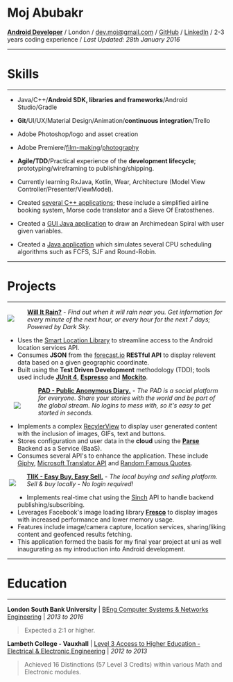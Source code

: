 # Moj Abubakr #

[**Android Developer**](https://play.google.com/store/apps/dev?id=8172763766761443972) / London / [dev.moj@gmail.com](mailto:dev.moj@gmail.com) / [GitHub](https://github.com/MojRoid) / [LinkedIn](https://www.linkedin.com/in/mojroid) / 2-3 years coding experience / *Last Updated: 28th January 2016*


---
# Skills #
---

- Java/C++/**Android SDK, libraries and frameworks**/Android Studio/Gradle
- **Git**/UI/UX/Material Design/Animation/**continuous integration**/Trello
- Adobe Photoshop/logo and asset creation
- Adobe Premiere/[film-making](https://www.youtube.com/watch?v=dLm-860kFT8)/[photography](http://moj-a.tumblr.com/)
- **Agile/TDD**/Practical experience of the **development lifecycle**; prototyping/wireframing to publishing/shipping. 
- Currently learning RxJava, Kotlin, Wear, Architecture (Model View Controller/Presenter/ViewModel).



- Created [several C++ applications](https://github.com/MojRoid/Uni/tree/master/C%2B%2B); these include a simplified airline booking system, Morse code translator and a Sieve Of Eratosthenes.
- Created a [GUI Java application](https://github.com/MojRoid/Uni/tree/master/Java%20-%20Year%201) to draw an Archimedean Spiral with user given variables.
- Created a [Java application](https://github.com/MojRoid/Uni/tree/master/Java%20-%20Year%202) which simulates several CPU scheduling algorithms such as FCFS, SJF and Round-Robin.

---
# Projects #
---

<img style=
"float: left;
PADDING-LEFT:   0px;
PADDING-TOP:    15px;
PADDING-RIGHT:  30px;
PADDING-BOTTOM: 20px"
src="https://lh3.googleusercontent.com/klF-nofcXw-QpYnaIlItl4bxQxemyo4mg_3nnZAKzrbv9zG1W6wPjo-0ud5mL7qBng=w100">


[**Will It Rain?**](https://play.google.com/store/apps/details?id=moj.rain) - *Find out when it will rain near you. Get information for every minute of the next hour, or every hour for the next 7 days; Powered by Dark Sky.*

- Uses the [Smart Location Library](https://github.com/mrmans0n/smart-location-lib) to streamline access to the Android location services API.
- Consumes **JSON** from the [forecast.io](http://forecast.io) **RESTful API** to display relevent data based on a given geographic coordinate.
- Built using the **Test Driven Development** methodology (TDD); tools used include [**JUnit 4**](http://junit.org/), [**Espresso**](https://google.github.io/android-testing-support-library/docs/espresso/) and [**Mockito**](http://mockito.org/).


<img style=
"float: left;
PADDING-LEFT:   15px;
PADDING-TOP:    35px;
PADDING-RIGHT:  40px;
PADDING-BOTTOM: 20px"
src="https://lh3.googleusercontent.com/EEyEZ6H7lWOn2bYt2Z59a0TSmSBYxlQfLXkhQvvvMcdR1wAUfXOV-DX322ldrWCNRw=w75">


[**PAD - Public Anonymous Diary.**](https://play.google.com/store/apps/details?id=dev.moj.pad) - *The PAD is a social platform for everyone. Share your stories with the world and be part of the global stream. No logins to mess with, so it's easy to get started in seconds.*

- Implements a complex [RecylerView](http://developer.android.com/reference/android/support/v7/widget/RecyclerView.html) to display user generated content with the inclusion of images, GIFs, text and buttons.
- Stores configuration and user data in the **cloud** using the [**Parse**](https://www.parse.com) Backend as a Service (BaaS).
- Consumes several API's to enhance the application. These include [Giphy](https://api.giphy.com/), [Microsoft Translator API](https://www.microsoft.com/en-us/translator/translatorapi.aspx) and [Random Famous Quotes](https://market.mashape.com/andruxnet/random-famous-quotes). 


<img style=
"float: left;
PADDING-LEFT:   4px;
PADDING-TOP:    15px;
PADDING-RIGHT:  25px;
PADDING-BOTTOM: 20px"
src="https://lh3.googleusercontent.com/6fmcZ1cbSX2Qm8qFokyZbkKFQ4SQYeNrmfXNL3T_wcUKg_jeKUKIOsxPRg3S679suYk=w100">


[**TIIK - Easy Buy. Easy Sell.**](https://play.google.com/store/apps/details?id=com.tiikit.tiik) - *The local buying and selling platform. Sell & buy locally - No login required!*

- Implements real-time chat using the [Sinch](https://www.sinch.com/) API to handle backend publishing/subscribing.
- Leverages Facebook's image loading library **[Fresco](http://frescolib.org/)** to display images with increased performance and lower memory usage.
- Features include image/camera capture, location services, sharing/liking content and geofenced results fetching.
- This application formed the basis for my final year project at uni as well inaugurating as my introduction into Android development.

---
# Education #
---

**London South Bank University** | [BEng Computer Systems & Networks Engineering](https://www.lsbu.ac.uk/courses/course-finder/computer-systems-networks-beng-hons) | *2013 to 2016*
>Expected a 2:1 or higher.



**Lambeth College - Vauxhall** | [Level 3 Access to Higher Education - Electrical & Electronic Engineering](http://www.lambethcollege.ac.uk/courses/electrical-and-electronics-engineering-ocnlr-access-to-higher-education/category/adults/) | *2012 to 2013*
>Achieved 16 Distinctions (57 Level 3 Credits) within various Math and Electronic modules.